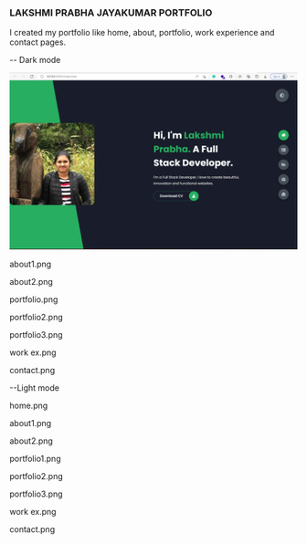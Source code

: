 ### LAKSHMI PRABHA JAYAKUMAR PORTFOLIO

 I created my portfolio like home, about, portfolio, work experience and contact pages.

-- Dark mode

<img src="./img/portfolio/home.png">


about1.png


about2.png


portfolio.png


portfolio2.png


portfolio3.png


work ex.png


contact.png

--Light mode

home.png


about1.png


about2.png


portfolio1.png


portfolio2.png


portfolio3.png


work ex.png


contact.png
